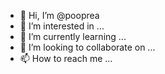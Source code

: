 - 👋 Hi, I’m @pooprea
- 👀 I’m interested in ...
- 🌱 I’m currently learning ...
- 💞️ I’m looking to collaborate on ...
- 📫 How to reach me ...

<!---
pooprea/pooprea is a ✨ special ✨ repository because its `README.md` (this file) appears on your GitHub profile.
You can click the Preview link to take a look at your changes.
--->
